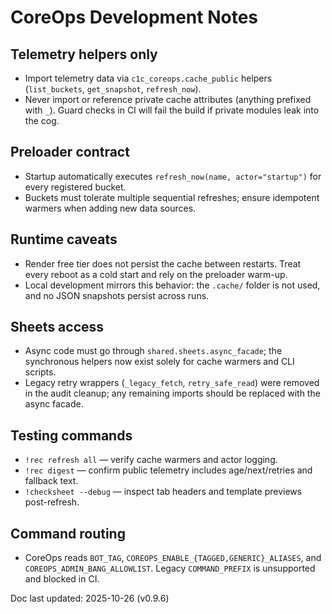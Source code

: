 # CoreOps Development Notes

## Telemetry helpers only
- Import telemetry data via `c1c_coreops.cache_public` helpers (`list_buckets`,
  `get_snapshot`, `refresh_now`).
- Never import or reference private cache attributes (anything prefixed with `_`). Guard
  checks in CI will fail the build if private modules leak into the cog.

## Preloader contract
- Startup automatically executes `refresh_now(name, actor="startup")` for every registered
  bucket.
- Buckets must tolerate multiple sequential refreshes; ensure idempotent warmers when
  adding new data sources.

## Runtime caveats
- Render free tier does not persist the cache between restarts. Treat every reboot as a
  cold start and rely on the preloader warm-up.
- Local development mirrors this behavior: the `.cache/` folder is not used, and no JSON
  snapshots persist across runs.

## Sheets access
- Async code must go through `shared.sheets.async_facade`; the synchronous helpers now
  exist solely for cache warmers and CLI scripts.
- Legacy retry wrappers (`_legacy_fetch`, `retry_safe_read`) were removed in the audit
  cleanup; any remaining imports should be replaced with the async facade.

## Testing commands
- `!rec refresh all` — verify cache warmers and actor logging.
- `!rec digest` — confirm public telemetry includes age/next/retries and fallback text.
- `!checksheet --debug` — inspect tab headers and template previews post-refresh.

## Command routing
- CoreOps reads `BOT_TAG`, `COREOPS_ENABLE_{TAGGED,GENERIC}_ALIASES`, and
  `COREOPS_ADMIN_BANG_ALLOWLIST`. Legacy `COMMAND_PREFIX` is unsupported and
  blocked in CI.

Doc last updated: 2025-10-26 (v0.9.6)
